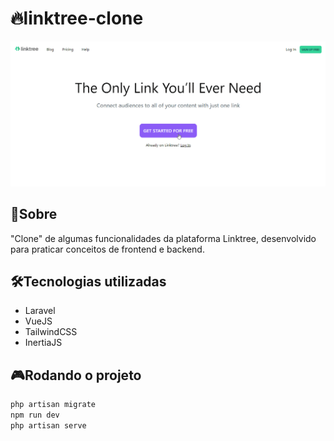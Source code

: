 # 🔥linktree-clone

![linktree-clone.gif](resources/readme/linktree-clone.gif)

## 📖Sobre

"Clone" de algumas funcionalidades da plataforma Linktree, desenvolvido para praticar conceitos de frontend e backend.

## 🛠Tecnologias utilizadas

- Laravel
- VueJS
- TailwindCSS
- InertiaJS

## 🎮Rodando o projeto

```bash
php artisan migrate
npm run dev
php artisan serve
```
